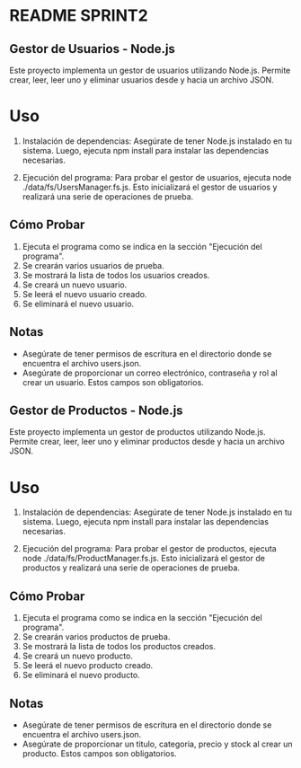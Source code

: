 # README SPRINT2

## Gestor de Usuarios - Node.js

Este proyecto implementa un gestor de usuarios utilizando Node.js. Permite crear, leer, leer uno y eliminar usuarios desde y hacia un archivo JSON.

# Uso

1. Instalación de dependencias: Asegúrate de tener Node.js instalado en tu sistema. Luego, ejecuta npm install para instalar las dependencias necesarias.

2. Ejecución del programa: Para probar el gestor de usuarios, ejecuta node ./data/fs/UsersManager.fs.js. Esto inicializará el gestor de usuarios y realizará una serie de operaciones de prueba.

## Cómo Probar

1. Ejecuta el programa como se indica en la sección "Ejecución del programa".
2. Se crearán varios usuarios de prueba.
3. Se mostrará la lista de todos los usuarios creados.
4. Se creará un nuevo usuario.
5. Se leerá el nuevo usuario creado.
6. Se eliminará el nuevo usuario.

## Notas

- Asegúrate de tener permisos de escritura en el directorio donde se encuentra el archivo users.json.
- Asegúrate de proporcionar un correo electrónico, contraseña y rol al crear un usuario. Estos campos son obligatorios.

## Gestor de Productos - Node.js

Este proyecto implementa un gestor de productos utilizando Node.js. Permite crear, leer, leer uno y eliminar productos desde y hacia un archivo JSON.

# Uso

1. Instalación de dependencias: Asegúrate de tener Node.js instalado en tu sistema. Luego, ejecuta npm install para instalar las dependencias necesarias.

2. Ejecución del programa: Para probar el gestor de productos, ejecuta node ./data/fs/ProductManager.fs.js. Esto inicializará el gestor de productos y realizará una serie de operaciones de prueba.

## Cómo Probar

1. Ejecuta el programa como se indica en la sección "Ejecución del programa".
2. Se crearán varios productos de prueba.
3. Se mostrará la lista de todos los productos creados.
4. Se creará un nuevo producto.
5. Se leerá el nuevo producto creado.
6. Se eliminará el nuevo producto.

## Notas

- Asegúrate de tener permisos de escritura en el directorio donde se encuentra el archivo users.json.
- Asegúrate de proporcionar un titulo, categoria, precio y stock al crear un producto. Estos campos son obligatorios.
